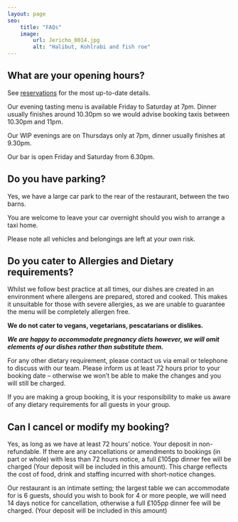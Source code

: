 ```yaml
---
layout: page
seo:
    title: "FAQs"
    image:
        url: Jericho_0014.jpg
        alt: "Halibut, Kohlrabi and fish roe"
---
```


## What are your opening hours?

See <a href="https://booking.resdiary.com/widget/Standard/RestaurantJericho/37740" target="_blank">reservations</a> for the most up-to-date details.

Our evening tasting menu is available Friday to Saturday at 7pm. Dinner usually finishes around 10.30pm so we would advise booking taxis between 10.30pm and 11pm.

Our WIP evenings are on Thursdays only at 7pm, dinner usually finishes at 9.30pm.

Our bar is open Friday and Saturday from 6.30pm.


## Do you have parking?

Yes, we have a large car park to the rear of the restaurant, between the two barns.

You are welcome to leave your car overnight should you wish to arrange a taxi home.

Please note all vehicles and belongings are left at your own risk. 

## Do you cater to Allergies and Dietary requirements?

Whilst we follow best practice at all times, our dishes are created in an environment where allergens are prepared, stored and cooked. This makes it unsuitable for those with severe allergies, as we are unable to guarantee the menu will be completely allergen free. 

**We do not cater to vegans, vegetarians, pescatarians or dislikes.**

**_We are happy to accommodate pregnancy diets however, we will omit elements of our dishes rather than substitute them._**

For any other dietary requirement, please contact us via email or telephone to discuss with our team. Please inform us at least 72 hours prior to your booking date – otherwise we won’t be able to make the changes and you will still be charged.

If you are making a group booking, it is your responsibility to make us aware of any dietary requirements for all guests in your group.


## Can I cancel or modify my booking?

Yes, as long as we have at least 72 hours’ notice. Your deposit in non-refundable. If there are any cancellations or amendments to bookings (in part or whole) with less than 72 hours notice, a full £105pp dinner fee will be charged (Your deposit will be included in this amount). This charge reflects the cost of food, drink and staffing incurred with short-notice changes.

Our restaurant is an intimate setting; the largest table we can accommodate for is 6 guests, should you wish to book for 4 or more people, we will need 14 days notice for cancellation, otherwise a full £105pp dinner fee will be charged. (Your deposit will be included in this amount)